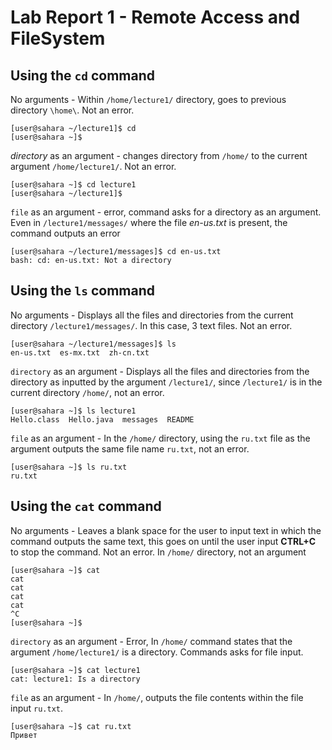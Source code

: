 # Lab Report 1 - Remote Access and FileSystem
## Using the `cd` command
No arguments - Within `/home/lecture1/` directory, goes to previous directory `\home\`. Not an error.
```
[user@sahara ~/lecture1]$ cd
[user@sahara ~]$ 
```
_directory_ as an argument - changes directory from `/home/` to the current argument `/home/lecture1/`. Not an error.
```
[user@sahara ~]$ cd lecture1
[user@sahara ~/lecture1]$
```
`file` as an argument - error, command asks for a directory as an argument. Even in `/lecture1/messages/` where the file _en-us.txt_ is present, the command outputs an error 
```
[user@sahara ~/lecture1/messages]$ cd en-us.txt
bash: cd: en-us.txt: Not a directory
```
## Using the `ls` command
No arguments - Displays all the files and directories from the current directory `/lecture1/messages/`. In this case, 3 text files. Not an error.
```
[user@sahara ~/lecture1/messages]$ ls
en-us.txt  es-mx.txt  zh-cn.txt
```
`directory` as an argument - Displays all the files and directories from the directory as inputted by the argument `/lecture1/`, since `/lecture1/` is in the current directory `/home/`, not an error.
```
[user@sahara ~]$ ls lecture1
Hello.class  Hello.java  messages  README
```
`file` as an argument - In the `/home/` directory, using the `ru.txt` file as the argument outputs the same file name `ru.txt`, not an error.
```
[user@sahara ~]$ ls ru.txt
ru.txt
```
## Using the `cat` command
No arguments - Leaves a blank space for the user to input text in which the command outputs the same text, this goes on until the user input **CTRL+C** to stop the command. Not an error. In `/home/` directory, not an argument
```
[user@sahara ~]$ cat
cat
cat
cat
cat
^C
[user@sahara ~]$
```
`directory` as an argument - Error, In `/home/` command states that the argument `/home/lecture1/` is a directory. Commands asks for file input. 
```
[user@sahara ~]$ cat lecture1
cat: lecture1: Is a directory
```
`file` as an argument - In `/home/`, outputs the file contents within the file input `ru.txt`. 
```
[user@sahara ~]$ cat ru.txt
Привет
```
